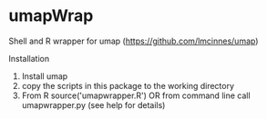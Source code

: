 # umapWrap
Shell and R wrapper for umap (https://github.com/lmcinnes/umap)

Installation

1. Install umap
2. copy the scripts in this package to the working directory
3. From R source('umapwrapper.R') OR from command line call umapwrapper.py (see help for details)


